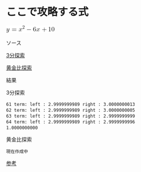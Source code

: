 # ここで攻略する式

![これ](./CodeCogsEqn3.gif)

ソース

[3分探索](./sample1.cpp)

[黄金比探索](./sample2.cpp)

結果

3分探索
```
61 term: left : 2.9999999989 right : 3.0000000013
62 term: left : 2.9999999989 right : 3.0000000005
63 term: left : 2.9999999989 right : 2.9999999999
64 term: left : 2.9999999989 right : 2.9999999996
1.0000000000
```
黄金比探索
```
現在作成中
```
[参考](https://jetbead.hatenablog.com/entry/20110808/1312820433)